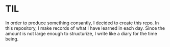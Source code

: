 # TIL
In order to produce something consantly, I decided to create this repo.
In this repository, I make records of what I have learned in each day.
Since the amount is not large enough to structurize, I write like a diary for the time being.
